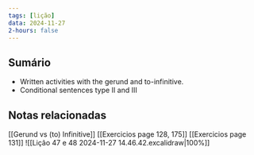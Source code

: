 ```yaml
---
tags: [lição]
data: 2024-11-27
2-hours: false
---
```


## Sumário
- Written activities with the gerund and to-infinitive.
- Conditional sentences type II and III
## Notas relacionadas
[[Gerund vs (to) Infinitive]]
[[Exercicios page 128, 175]]
[[Exercicios page 131]]
![[Lição 47 e 48 2024-11-27 14.46.42.excalidraw|100%]]

